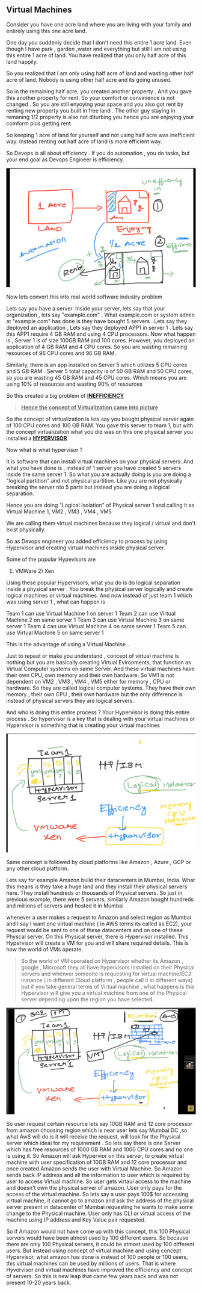 ## Virtual Machines

Consider you have one acre land where you are living with your family and entirely using this one acre land.

One day you suddenly decide that I don't need this entire 1 acre land. Even though I have park , garden ,water and everything but still I am not using this entire 1 acre of land. You have realized that you only half acre of this land happily. 

So you realized that I am only using half acre of land and wasting other half acre of land. Nobody is using other half acre and its going unused.

So in the remaining half acre,  you created another property . And you gave this another property for rent. So your comfort or convinience is not changed . So you are still enyoying your space and you also got rent by renting new property you built in free land . The other guy staying in remaning 1/2 property is also not diturbing you hence you are enjoying your comform plus getting rent

So keeping 1 acre of land for yourself and not using half acre was inefficient way. Instead renting out half acre of land is more efficient way.

So Devops is all about efficiency . If you do automation , you do tasks, but your end goal as Devops Engineer is efficiency.

![](https://raw.githubusercontent.com/SamilVanzar/Devops/main/images/Day30/21.png)

Now lets convert this into real world software industry problem

Lets say you have a server. Inside your server, lets say that your organization , lets say "example.com" . What example.com or system admin at "example.com" has done is they have bought 5 servers . Lets say they deployed an application , 
Lets say they deployed APP1 in server 1 . Lets say this APP1 require 4 GB RAM and using 4 CPU processors. Now what happen is , Server 1 is of size 100GB RAM and 100 cores. However, you deployed an application of 4 GB RAM and 4 CPU cores. So you are wasting remaining resources of 96 CPU cores and 96 GB RAM.

Similarly, there is an app installed on Server 5 which utilizes 5 CPU cores and 5 GB RAM . Server 5 total capacity is of 50 GB RAM and 50 CPU cores, so you are wasting 45 GB RAM and 45 CPU cores. Which means you are using 10% of resources and wasting 90% of resources

So this created a big problem of <b><u>INEFFICIENCY</u></b>

> <u><b>Hence the concept of Virtualization came into picture</b></u>

So the concept of virtualization is lets say you bought physical server again of 100 CPU cores and 100 GB RAM. You gave this server to team 1, but with the concept virtualization what you did was on this one physical server you installed a <u><b>HYPERVISOR</b></u>

Now what is what hypervisor ?

It is software that can install virtual machines on your physical servers. And what you have done is , instead of 1 server you have created 5 servers inside the same server 1. So what you are actually doing is you are doing a "logical partition" and not physical partition. Like you are not physically breaking the server nto 5 parts but instead you are doing a logical separation.

Hence you are doing "Logical Isolation" of Physical server 1 and calling it as Virtual Machine 1, VM2 , VM3 , VM4 , VM5

We are calling them virtual machines because they logical / virtual and don't exist physically.

So as Devops engineer you added efficiency to process by using Hypervisor and creating virtual machines inside physical server.

Some of the popular Hypevisors are 
1) VMWare 2) Xen

Using these popular Hypervisors, what you do is do logical separation inside a physical server . You break the physical server logically and create logical machines or virtual machines. And now instead of just team 1 which was using server 1 , what can happen is

Team 1 can use Virtual Machine 1 on server 1
Team 2 can use Virtual Machine 2 on same server 1
Team 3 can use Virtual Machine 3 on same server 1
Team 4 can use Virtual Machine 4 on same server 1
Team 5 can use Virtual Machine 5 on same server 1

This is the advantage of using a Virtual Machine . 

Just to repeat or make you understand , concept of virtual machine is nothing but you are basically creating Virtual Evironments, that function as Virtual Computer systems on same Server. And these virtual machines have their own CPU, own memory and their own hardware. So VM1 is not dependent on VM2 , VM3 , VM4 , VM5 either for memory , CPU or hardware. So they are called logical computer systems. They have their own memory , their own CPU , their own hardware but the only difference is instead of physical servers they are logical servers.

And who is doing this entire process ? Your Hypervisor is doing this entire process . So hypervisor is a key that is dealing with your virtual machines or Hypervisor is something that is creating your virtual machines

![](https://raw.githubusercontent.com/SamilVanzar/Devops/main/images/Day30/22.png)

Same concept is followed by cloud platforms like Amazon , Azure , GCP or any other cloud platform. 

Lets say for example Amazon  build their datacenters in Mumbai, India. What this means is they take a huge land and they install their physical servers here. They install hundreds or thousands of Physical servers. So just in previous example, there were 5 servers, similarly Amazon bought hundreds and millions of servers and hosted it in Mumbai

whenever a user makes a request to Amazon and select region as Mumbai and I say I want one virtual machine ( in AWS terms its called as EC2), your request would be sent to one of these datacenters and on one of these Physcal server. On this Physical server, there is Hypervisor installed. This Hypervisor will create a VM for you and will share required details. This is how the world of VMs operate.


> So the world of VM operated on Hypervisor whether its Amazon , google , Microsoft they all have hypervisors installed on their Physical servers and whenver someone is requesting for virtual machine/EC2 instance ( in different Cloud platform , people call it in different ways) but if you take general terms of Virtual machine , what happens is this Hypervisor will give you a virtual machine from one of the Physical server depending upon the region you have selected.



![](https://raw.githubusercontent.com/SamilVanzar/Devops/main/images/Day30/23.png)

So user request certain resource lets say 10GB RAM and 12 core processor from amazon choosing region which is near user lets say Mumbai DC ,so what AwS will do is it will receive the request, will look for the Physical server which ideal for my requirement  . So lets say there is one Server which has free resources of 1000 GB RAM and 1000 CPU cores and no one is using it. So Amazon will ask Hypervior on this server, to create virtual machine with user specification of 10GB RAM and 12 core processor and once created Amazon sends the user with Virtual Machine. So Amazon sends back IP address and all the information to user which is required by user to access Virtual machine. So user gets virtaul access to the machine and doesn't own the physical server of amazon. User only pays for the access of the virtual machine. So lets say a user pays 100$ for accessing virtual machine, it cannot go to amazon and ask the address of the physical server present in datacenter of Mumbai requesting he wants to make some change to the Physical machine. User only has CLI or virtual access of the machine using IP address and Key Value pair requested.

So if Amazon would not have come up with this concept, this 100 Physical servers would have been atmost used by 100 different users. So because there are only 100 Physical servers, it could be atmost used by 100 different users. But instead using concept of virtual machine and using concept Hypervisor, what amazon has done is instead of 100 people or 100 users, this virtual machines can be used by millions of users. That is where Hyvervisor and virtual machines have improved the efficiency and concept of servers. So this is new leap that came few years back and was not present 10-20 years back.  

































































































